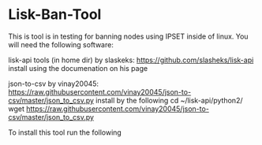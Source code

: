 # Lisk-Ban-Tool

This is tool is in testing for banning nodes using IPSET inside of linux. You will need the following software:

lisk-api tools (in home dir) by slaskeks: https://github.com/slasheks/lisk-api
install using the documenation on his page

json-to-csv by vinay20045: https://raw.githubusercontent.com/vinay20045/json-to-csv/master/json_to_csv.py
install by the following
cd ~/lisk-api/python2/
wget https://raw.githubusercontent.com/vinay20045/json-to-csv/master/json_to_csv.py

To install this tool run the following
